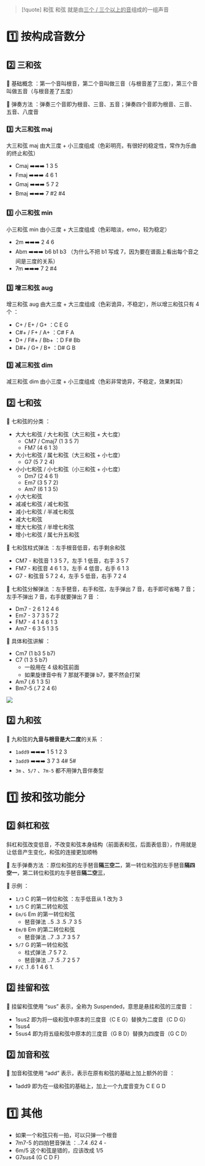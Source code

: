 
> [!quote] 和弦
> 和弦 就是由<u>三个 / 三个以上的音</u>组成的一组声音

# 1️⃣ 按构成音数分
## 2️⃣ 三和弦
🧩 基础概念 ：第一个音叫根音，第二个音叫做三音（与根音差了三度），第三个音叫做五音（与根音差了五度）

🧩 弹奏方法 ：弹奏三个音即为根音、三音、五音；弹奏四个音即为根音、三音、五音、八度音

### 3️⃣ 大三和弦 maj
大三和弦 maj 由大三度 + 小三度组成（色彩明亮，有很好的稳定性，常作为乐曲的终止和弦）
- Cmaj ➡️➡️➡️ 1 3 5
- Fmaj ➡️➡️➡️ 4 6 1
- Gmaj ➡️➡️➡️ 5 7 2
- Bmaj ➡️➡️➡️ 7 #2 #4

### 3️⃣ 小三和弦 min
小三和弦 min 由小三度 + 大三度组成（色彩暗淡，emo，较为稳定）
- 2m ➡️➡️➡️ 2 4 6
- Abm ➡️➡️➡️ b6 b1 b3 （为什么不把 b1 写成 7，因为要在谱面上看出每个音之间是三度的关系）
- 7m ➡️➡️➡️ 7 2 #4

### 3️⃣ 增三和弦 aug
增三和弦 aug 由大三度 + 大三度组成（色彩诡异，不稳定），所以增三和弦只有 4 个 ：
- C+ / E+ / G+ ：C E G
- C#+ / F+ / A+ ：C# F A
- D+ / F#+ / Bb+ ：D F# Bb
- D#+ / G+ / B+ ：D# G B

### 3️⃣ 减三和弦 dim
减三和弦 dim 由小三度 + 小三度组成（色彩非常诡异，不稳定，效果刺耳）

## 2️⃣ 七和弦
🧩 七和弦的分类 ：
- 大大七和弦 / 大七和弦（大三和弦 + 大七度）
	- CM7 / Cmaj7 (1 3 5 7)
	- FM7 (4 6 1 3)
- 大小七和弦 / 属七和弦（大三和弦 + 小七度）
	- G7 (5 7 2 4)
- 小小七和弦 / 小七和弦（小三和弦 + 小七度）
	- Dm7 (2 4 6 1)
	- Em7 (3 5 7 2)
	- Am7 (6 1 3 5)
- 小大七和弦
- 减减七和弦 / 减七和弦
- 减小七和弦 / 半减七和弦
- 减大七和弦
- 增大七和弦 / 半增七和弦
- 增小七和弦 / 属七升五和弦

🧩 七和弦柱式弹法 ：左手根音低音，右手剩余和弦
- CM7 - 和弦音 1 3 5 7，左手 1 低音，右手 3 5 7
- FM7 - 和弦音 4 6 1 3，左手 4 低音，右手 6 1 3
- G7 - 和弦音 5 7 2 4，左手 5 低音，右手 7 2 4

🧩 七和弦分解弹法 ：左手琶音，右手和弦，左手弹出 7 音，右手即可省略 7 音；左手不弹出 7 音，右手就要弹出 7 音 ：
- Dm7 - 2 6 1 2 4 6
- Em7 - 3 7 3 5 7 2
- FM7 - 4 1 4 6 1 3
- Am7 - 6 3 5 1 3 5

🧩 具体和弦讲解 ：
- Cm7 (1 b3 5 b7)
- C7 (1 3 5 b7)
	- 一般用在 4 级和弦前面
	- 如果旋律音中有 7 那就不要弹 b7，要不然会打架
- Am7 (.6 1 3 5)
- Bm7-5 (.7 2 4 6)

![](https://obsidian-1307744200.cos.ap-guangzhou.myqcloud.com/%E5%9B%BE%E7%89%87/20250517013705.png)

## 2️⃣ 九和弦
🧩 九和弦的**九音与根音是大二度**的关系 ：
- `1add9` ➡️➡️➡️ 1 5 1 2 3
- `3add9` ➡️➡️➡️ 3 7 3 4# 5#
- `3m` 、`5/7` 、`7m-5` 都不用弹九音伴奏型

# 1️⃣ 按和弦功能分
## 2️⃣ 斜杠和弦
斜杠和弦改变低音，不改变和弦本身结构（前面表和弦，后面表低音），作用就是让低音产生变化，和弦的连接更加顺畅

🧩 左手弹奏方法 ：原位和弦的左手琶音**隔三空二**，第一转位和弦的左手琶音**隔四空一**，第二转位和弦的左手琶音**隔二空三**，

🧩 示例 ：
- `1/3` C 的第一转位和弦 ：左手低音从 1 改为 3
- `1/5` C 的第二转位和弦
- `Em/G` Em 的第一转位和弦
	- 琶音弹法 ..5 .3 .5 .7 3 5
- `Em/B` Em 的第二转位和弦
	- 琶音弹法 ..7 .3 .7 3 5 7 
- `5/7` G 的第一转位和弦
	- 柱式弹法 .7 5 7 2.
	- 琶音弹法 ..7 .5 .7 2 5 7
- `F/C` .1 .6 1 4 6 1.

## 2️⃣ 挂留和弦
🧩 挂留和弦使用 “sus” 表示，全称为 Suspended，意思是悬挂和弦的三度音 ：
- 1sus2 即为将一级和弦中原本的三度音（C E G）替换为二度音（C D G）
- 1sus4
- 5sus4 即为将五级和弦中原本的三度音（G B D）替换为四度音（G C D）

## 2️⃣ 加音和弦
🧩 加音和弦使用 “add” 表示，表示在原有和弦的基础上加上额外的音 ：
- 1add9 即为在一级和弦的基础上，加上一个九度音变为 C E G D

# 1️⃣ 其他
- 如果一个和弦只有一拍，可以只弹一个根音
- 7m7-5 的四拍琶音弹法 ：..7.4 .62 4 -
- 6m/5 这个和弦是错的，应该改成 1/5
- G7sus4 (G C D F)



